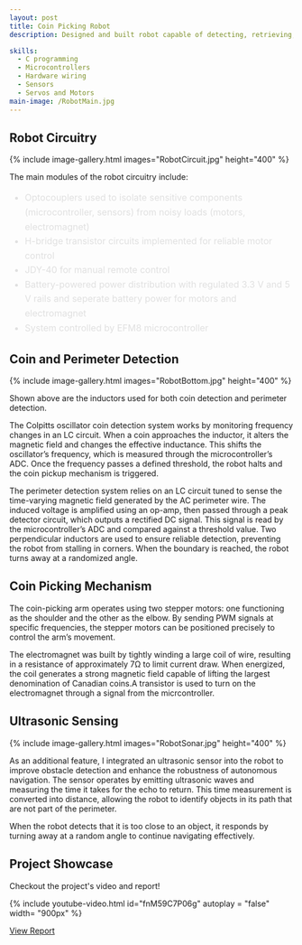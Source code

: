```yaml
---
layout: post
title: Coin Picking Robot 
description: Designed and built robot capable of detecting, retrieving, and storing coins within a defined perimeter using the EFM8 and STM32 microcontrollers. The system supports both manual (remote-controlled) and autonomous operation. In autonomous mode, the objective is to collect 20 coins within a 0.5 m × 1 m area as quickly as possible. This project was completed in a team of six, and this post highlights the modules I was directly involved with.

skills: 
  - C programming
  - Microcontrollers
  - Hardware wiring
  - Sensors
  - Servos and Motors
main-image: /RobotMain.jpg
---
```


## Robot Circuitry
{% include image-gallery.html images="RobotCircuit.jpg" height="400" %}

The main modules of the robot circuitry include:
<ul style="color: #e0e0e0; line-height: 1.6; font-size: 16px;">
  <li>Optocouplers used to isolate sensitive components (microcontroller, sensors) from noisy loads (motors, electromagnet)</li>
  <li>H-bridge transistor circuits implemented for reliable motor control</li>
  <li>JDY-40 for manual remote control</li>
  <li>Battery-powered power distribution with regulated 3.3 V and 5 V rails and seperate battery power for motors and electromagnet</li>
  <li>System controlled by EFM8 microcontroller</li>
</ul>

  
## Coin and Perimeter Detection
{% include image-gallery.html images="RobotBottom.jpg" height="400" %}

Shown above are the inductors used for both coin detection and perimeter detection.

The Colpitts oscillator coin detection system works by monitoring frequency changes in an LC circuit. When a coin approaches the inductor, it alters the magnetic field and changes the effective inductance. This shifts the oscillator’s frequency, which is measured through the microcontroller’s ADC. Once the frequency passes a defined threshold, the robot halts and the coin pickup mechanism is triggered.

The perimeter detection system relies on an LC circuit tuned to sense the time-varying magnetic field generated by the AC perimeter wire. The induced voltage is amplified using an op-amp, then passed through a peak detector circuit, which outputs a rectified DC signal. This signal is read by the microcontroller’s ADC and compared against a threshold value. Two perpendicular inductors are used to ensure reliable detection, preventing the robot from stalling in corners. When the boundary is reached, the robot turns away at a randomized angle.

## Coin Picking Mechanism 
The coin-picking arm operates using two stepper motors: one functioning as the shoulder and the other as the elbow. By sending PWM signals at specific frequencies, the stepper motors can be positioned precisely to control the arm’s movement.

The electromagnet was built by tightly winding a large coil of wire, resulting in a resistance of approximately 7Ω to limit current draw. When energized, the coil generates a strong magnetic field capable of lifting the largest denomination of Canadian coins.A transistor is used to turn on the electromagnet through a signal from the micrcontroller. 

## Ultrasonic Sensing 
{% include image-gallery.html images="RobotSonar.jpg" height="400" %}

As an additional feature, I integrated an ultrasonic sensor into the robot to improve obstacle detection and enhance the robustness of autonomous navigation. The sensor operates by emitting ultrasonic waves and measuring the time it takes for the echo to return. This time measurement is converted into distance, allowing the robot to identify objects in its path that are not part of the perimeter.

When the robot detects that it is too close to an object, it responds by turning away at a random angle to continue navigating effectively.

## Project Showcase 

Checkout the project's video and report!

{% include youtube-video.html id="fnM59C7P06g" autoplay = "false" width= "900px" %}  

<a href="https://drive.google.com/file/d/101rXCqt_ncftTJQcAkzx5_E8U2eXSJqr/view?usp=sharing" target="_blank" class="button">View Report</a>
